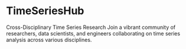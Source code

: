 # TimeSeriesHub
Cross-Disciplinary Time Series Research Join a vibrant community of researchers, data scientists, and engineers collaborating on time series analysis across various disciplines.
